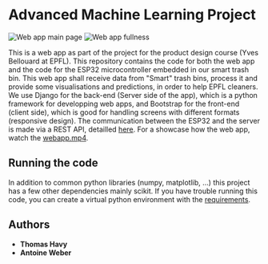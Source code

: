 # Advanced Machine Learning Project

![Web app main page](website.png) ![Web app fullness](level.png)

This is a web app as part of the project for the product design course (Yves Bellouard at EPFL). This repository contains the code for both the web app and the code for the ESP32 microcontroller embedded in our smart trash bin.
This web app shall receive data from "Smart" trash bins, process it and provide some visualisations and predictions, in order to help EPFL cleaners.
We use Django for the back-end (Server side of the app), which is a python framework for developping web apps, and Bootstrap for the front-end (client side), which is good for handling screens with different formats (responsive design).
The communication between the ESP32 and the server is made via a REST API, detailled [here](SmartTrashBin/map/api/README.md).
For a showcase how the web app, watch the [webapp.mp4](webapp.mp4).

## Running the code

In addition to common python libraries (numpy, matplotlib, ...) this project has a few other dependencies mainly scikit. If you have trouble running this code, you can create a virtual python environment with the [requirements](o_be_rendered/requirements.txt). 

## Authors

* **Thomas Havy**
* **Antoine Weber**
